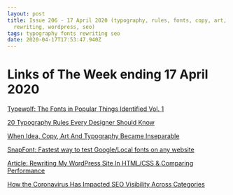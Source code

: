```yaml
---
layout: post
title: Issue 206 - 17 April 2020 (typography, rules, fonts, copy, art,
  rewriting, wordpress, seo)
tags: typography fonts rewriting seo
date: 2020-04-17T17:53:47.940Z
---
```

# Links of The Week ending 17 April 2020

<a href="https://www.typewolf.com/blog/fonts-in-popular-things-identified-vol-1" title="Typewolf: The Fonts in Popular Things Identified Vol. 1" alt="Typewolf: The Fonts in Popular Things Identified Vol. 1" target="_blank">Typewolf: The Fonts in Popular Things Identified Vol. 1</a>

<a href="https://creativemarket.com/blog/typography-rules" title="20 Typography Rules Every Designer Should Know" alt="20 Typography Rules Every Designer Should Know" target="_blank">20 Typography Rules Every Designer Should Know</a>

<a href="https://www.smashingmagazine.com/2020/03/inspired-design-decisions-otto-storch/" title="When Idea, Copy, Art And Typography Became Inseparable" alt="When Idea, Copy, Art And Typography Became Inseparable" target="_blank">When Idea, Copy, Art And Typography Became Inseparable</a>

<a href="https://getsnapfont.com/" title="SnapFont: Fastest way to test Google/Local fonts on any website" alt="SnapFont: Fastest way to test Google/Local fonts on any website" target="_blank">SnapFont: Fastest way to test Google/Local fonts on any website</a>

<a href="https://kevq.uk/rewriting-my-wordpress-site-in-html-css-comparing-performance/" title="Article: Rewriting My WordPress Site In HTML/CSS & Comparing Performance" alt="Article: Rewriting My WordPress Site In HTML/CSS & Comparing Performance" target="_blank">Article: Rewriting My WordPress Site In HTML/CSS & Comparing Performance</a>

<a href="https://www.pathinteractive.com/blog/seo/how-the-coronavirus-has-impacted-seo-visibility-across-categories/" title="How the Coronavirus Has Impacted SEO Visibility Across Categories" alt="How the Coronavirus Has Impacted SEO Visibility Across Categories" target="_blank">How the Coronavirus Has Impacted SEO Visibility Across Categories</a>